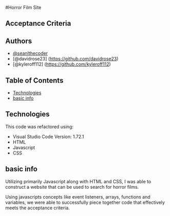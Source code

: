 
#Horror Film Site




## Acceptance Criteria






## Authors

- [@seanlthecoder](https://github.com/seanlthecoder)
- [@davidrose23] (https://github.com/davidrose23)
- [@kyleroff112] (https://github.com/kyleroff112)







## Table of Contents
* [Technologies](#technologies)
* [basic info](#basic-info)






## Technologies

This code was refactored using:
- Visual Studio Code
  Version: 1.72.1
- HTML
- Javascript
- CSS




## basic info

Utilizing primarily Javascript along with HTML and CSS, I was able to construct a website that can be used to search for horror films.

Using javascripts concepts like event listeners, arrays, functions and variables, we were able to successfully
piece together code that effectively meets the acceptance criteria.


